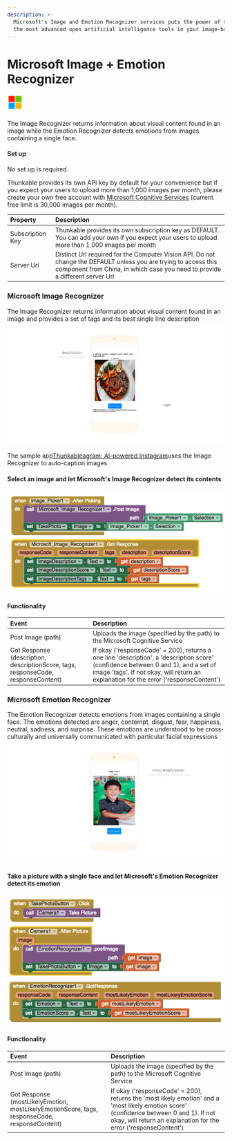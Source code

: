 ```yaml
---
description: >-
  Microsoft's Image and Emotion Recognizer services puts the power of some of
  the most advanced open artificial intelligence tools in your image-based apps
---
```


# Microsoft Image + Emotion Recognizer

####  ![](../../../../.gitbook/assets/microsoft-icon.png)

The Image Recognizer returns information about visual content found in an image while the Emotion Recognizer detects emotions from images containing a single face.

#### Set up

No set up is required.

Thunkable provides its own API key by default for your convenience but if you expect your users to upload more than 1,000 images per month, please create your own free account with [Microsoft Cognitive Services](https://azure.microsoft.com/en-us/services/cognitive-services/) \(current free limit is 30,000 images per month\).

| Property | Description |
| :--- | :--- |
| Subscription Key | Thunkable provides its own subscription key as DEFAULT. You can add your own if you expect your users to upload more than 1,000 images per month |
| Server Url | Distinct Url required for the Computer Vision API. Do not change the DEFAULT unless you are trying to access this component from China, in which case you need to provide a different server Url |

### Microsoft Image Recognizer

The Image Recognizer returns information about visual content found in an image and provides a set of tags and its best single line description![](../../../../.gitbook/assets/emotion-recognizer-fig-2.png)

The sample app[Thunkableagram: AI-powered Instagram](https://www.gitbook.com/book/thunkable/thunkable-docs/edit#)uses the Image Recognizer to auto-caption images

#### Select an image and let Microsoft's Image Recognizer detect its contents

![](../../../../.gitbook/assets/image-recognizer-blocks.png)

#### Functionality

| Event | Description |
| :--- | :--- |
| Post Image \(path\) | Uploads the image \(specified by the path\) to the Microsoft Cognitive Service |
| Got Response \(description, descriptionScore, tags, responseCode, responseContent\) | If okay \('responseCode' = 200\), returns a one line 'description', a 'description score' \(confidence between 0 and 1\), and a set of image 'tags'. If not okay, will return an explanation for the error \('responseContent'\) |

### Microsoft Emotion Recognizer

The Emotion Recognizer detects emotions from images containing a single face. The emotions detected are anger, contempt, disgust, fear, happiness, neutral, sadness, and surprise. These emotions are understood to be cross-culturally and universally communicated with particular facial expressions![](../../../../.gitbook/assets/emotion-recognizer-fig-1.png)

#### Take a picture with a single face and let Microsoft's Emotion Recognizer detect its emotion

![](../../../../.gitbook/assets/emotion-recognizer-blocks.png)

#### Functionality

| Event | Description |
| :--- | :--- |
| Post Image \(path\) | Uploads the image \(specified by the path\) to the Microsoft Cognitive Service |
| Got Response \(mostLikelyEmotion, mostLikelyEmotionScore, tags, responseCode, responseContent\) | If okay \('responseCode' = 200\), returns the 'most likely emotion' and a 'most likely emotion score' \(confidence between 0 and 1\). If not okay, will return an explanation for the error \('responseContent'\) |

